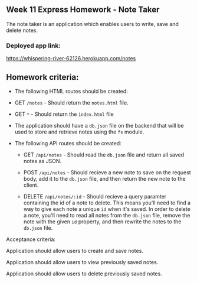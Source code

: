 ## Week 11 Express Homework - Note Taker

The note taker is an application which enables users to write, save and delete notes.

 ### Deployed app link:
 https://whispering-river-62126.herokuapp.com/notes


## Homework criteria:

* The following HTML routes should be created:

* GET `/notes` - Should return the `notes.html` file.

* GET `*` - Should return the `index.html` file

* The application should have a `db.json` file on the backend that will be used to store and retrieve notes using the `fs` module.

* The following API routes should be created:

  * GET `/api/notes` - Should read the `db.json` file and return all saved notes as JSON.

  * POST `/api/notes` - Should recieve a new note to save on the request body, add it to the `db.json` file, and then return the new note to the client.

  * DELETE `/api/notes/:id` - Should recieve a query paramter containing the id of a note to delete. This means you'll need to find a way to give each note a unique `id` when it's saved. In order to delete a note, you'll need to read all notes from the `db.json` file, remove the note with the given `id` property, and then rewrite the notes to the `db.json` file.
  

Acceptance criteria:

Application should allow users to create and save notes.

Application should allow users to view previously saved notes.

Application should allow users to delete previously saved notes.
